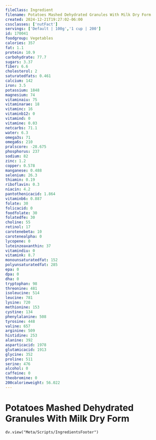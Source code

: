 ```yaml
---
fileClass: Ingredient
filename: Potatoes Mashed Dehydrated Granules With Milk Dry Form
created: 2024-12-21T19:27:02-06:00
cssclasses: ['nutFact']
servings: ['Default | 100g','1 cup | 200']
id: 170041
foodgroup: Vegetables
calories: 357
fat: 1.1
protein: 10.9
carbohydrate: 77.7
sugars: 3.37
fiber: 6.6
cholesterol: 2
saturatedfats: 0.461
calcium: 142
iron: 3.5
potassium: 1848
magnesium: 74
vitaminaiu: 75
vitaminarae: 18
vitaminc: 16
vitaminb12: 0
vitamind: 0
vitamine: 0.03
netcarbs: 71.1
water: 6.3
omega3s: 71
omega6s: 210
pralscore: -28.675
phosphorus: 237
sodium: 82
zinc: 1.2
copper: 0.578
manganese: 0.488
selenium: 26.3
thiamin: 0.19
riboflavin: 0.3
niacin: 4.2
pantothenicacid: 1.864
vitaminb6: 0.887
folate: 30
folicacid: 0
foodfolate: 30
folatedfe: 30
choline: 55
retinol: 17
carotenebeta: 10
carotenealpha: 0
lycopene: 0
luteinzeaxanthin: 37
vitamindiu: 0
vitamink: 8.7
monounsaturatedfat: 152
polyunsaturatedfat: 285
epa: 0
dpa: 0
dha: 0
tryptophan: 98
threonine: 481
isoleucine: 514
leucine: 781
lysine: 720
methionine: 153
cystine: 134
phenylalanine: 508
tyrosine: 448
valine: 657
arginine: 509
histidine: 253
alanine: 392
asparticacid: 1978
glutamicacid: 1913
glycine: 352
proline: 511
serine: 476
alcohol: 0
caffeine: 0
theobromine: 0
200calorieweight: 56.022
---
```


# Potatoes Mashed Dehydrated Granules With Milk Dry Form

```dataviewjs
dv.view("Meta/Scripts/IngredientsFooter")
```